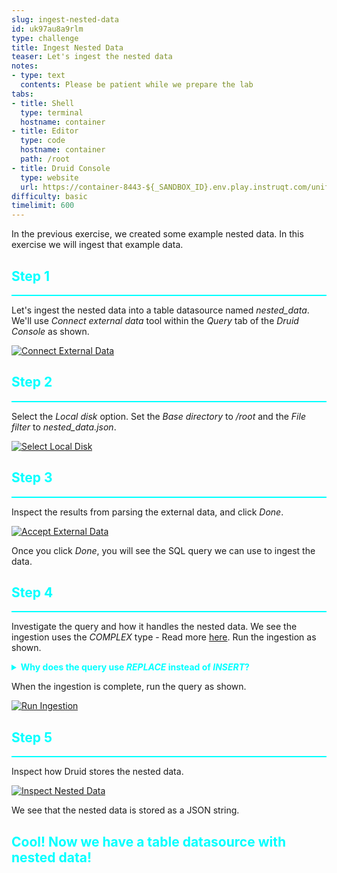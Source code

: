 ```yaml
---
slug: ingest-nested-data
id: uk97au8a9rlm
type: challenge
title: Ingest Nested Data
teaser: Let's ingest the nested data
notes:
- type: text
  contents: Please be patient while we prepare the lab
tabs:
- title: Shell
  type: terminal
  hostname: container
- title: Editor
  type: code
  hostname: container
  path: /root
- title: Druid Console
  type: website
  url: https://container-8443-${_SANDBOX_ID}.env.play.instruqt.com/unified-console.html
difficulty: basic
timelimit: 600
---
```


In the previous exercise, we created some example nested data.
In this exercise we will ingest that example data.

<h2 style="color:cyan">Step 1</h2><hr style="color:cyan;background-color:cyan;height:2px">

Let's ingest the nested data into a table datasource named <i>nested_data</i>.
We'll use _Connect external data_ tool within the _Query_ tab of the _Druid Console_ as shown.

<a href="#img-1">
  <img alt="Connect External Data" src="../assets/ConnectExternalData.png" />
</a>
<a href="#" class="lightbox" id="img-1">
  <img alt="Connect External Data" src="../assets/ConnectExternalData.png" />
</a>

<h2 style="color:cyan">Step 2</h2><hr style="color:cyan;background-color:cyan;height:2px">

Select the _Local disk_ option.
Set the _Base directory_ to _/root_ and the _File filter_ to <i>nested_data.json</i>.

<a href="#img-2">
  <img alt="Select Local Disk" src="../assets/SelectLocalDisk.png" />
</a>
<a href="#" class="lightbox" id="img-2">
  <img alt="Select Local Disk" src="../assets/SelectLocalDisk.png" />
</a>

<h2 style="color:cyan">Step 3</h2><hr style="color:cyan;background-color:cyan;height:2px">

Inspect the results from parsing the external data, and click _Done_.

<a href="#img-3">
  <img alt="Accept External Data" src="../assets/AcceptExternalData.png" />
</a>
<a href="#" class="lightbox" id="img-3">
  <img alt="Accept External Data" src="../assets/AcceptExternalData.png" />
</a>

Once you click _Done_, you will see the SQL query we can use to ingest the data.

<h2 style="color:cyan">Step 4</h2><hr style="color:cyan;background-color:cyan;height:2px">

Investigate the query and how it handles the nested data.
We see the ingestion uses the _COMPLEX_ type - Read more <a href="https://druid.apache.org/docs/latest/querying/nested-columns.html#ingest-a-json-string-as-complexjson" target="_blank">here</a>.
Run the ingestion as shown.

<details>
  <summary style="color:cyan"><b>Why does the query use <i>REPLACE</i> instead of <i>INSERT</i>?</b></summary>
<hr style="background-color:cyan">
The <i>REPLACE</i> operation replaces the data instead of inserting.
Read more <a href="https://druid.apache.org/docs/latest/multi-stage-query/reference.html#replace" target="_blank">here</a>.
<hr style="background-color:cyan">
</details>


When the ingestion is complete, run the query as shown.

<a href="#img-4">
  <img alt="Run Ingestion" src="../assets/RunIngestion.png" />
</a>
<a href="#" class="lightbox" id="img-4">
  <img alt="Run Ingestion" src="../assets/RunIngestion.png" />
</a>

<h2 style="color:cyan">Step 5</h2><hr style="color:cyan;background-color:cyan;height:2px">

Inspect how Druid stores the nested data.

<a href="#img-5">
  <img alt="Inspect Nested Data" src="../assets/InspectNestedData.png" />
</a>
<a href="#" class="lightbox" id="img-5">
  <img alt="Inspect Nested Data" src="../assets/InspectNestedData.png" />
</a>

We see that the nested data is stored as a JSON string.


<h2 style="color:cyan">Cool! Now we have a table datasource with nested data!</h2>


<style type="text/css" rel="stylesheet">
.lightbox { display: none; position: fixed; justify-content: center; align-items: center; z-index: 999; top: 0; left: 0; right: 0; bottom: 0; padding: 1rem; background: rgba(0, 0, 0, 0.8); }
.lightbox:target { display: flex; }
.lightbox img { max-height: 100% }
.thumbnail:hover {
    position:fixed;
    top:-25px;
    left:-35px;
    width:500px;
    height:auto;
    display:block;
    z-index:999;
}
</style>
